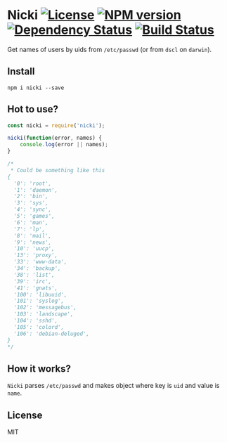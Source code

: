 # Nicki [![License][LicenseIMGURL]][LicenseURL] [![NPM version][NPMIMGURL]][NPMURL] [![Dependency Status][DependencyStatusIMGURL]][DependencyStatusURL] [![Build Status][BuildStatusIMGURL]][BuildStatusURL]

Get names of users by uids from `/etc/passwd` (or from `dscl` on `darwin`).

## Install

`npm i nicki --save`

## Hot to use?

```js
const nicki = require('nicki');

nicki(function(error, names) {
    console.log(error || names);
}

/*
 * Could be something like this
{ 
  '0': 'root',
  '1': 'daemon',
  '2': 'bin',
  '3': 'sys',
  '4': 'sync',
  '5': 'games',
  '6': 'man',
  '7': 'lp',
  '8': 'mail',
  '9': 'news',
  '10': 'uucp',
  '13': 'proxy',
  '33': 'www-data',
  '34': 'backup',
  '38': 'list',
  '39': 'irc',
  '41': 'gnats',
  '100': 'libuuid',
  '101': 'syslog',
  '102': 'messagebus',
  '103': 'landscape',
  '104': 'sshd',
  '105': 'colord',
  '106': 'debian-deluged',
}
*/
```

## How it works?

`Nicki` parses `/etc/passwd` and makes object where key is `uid` and value is `name`.

## License

MIT


[NPMIMGURL]:                https://img.shields.io/npm/v/nicki.svg?style=flat
[BuildStatusIMGURL]:        https://img.shields.io/travis/coderaiser/nicki/master.svg?style=flat
[DependencyStatusIMGURL]:   https://img.shields.io/david/coderaiser/nicki.svg?style=flat
[LicenseIMGURL]:            https://img.shields.io/badge/license-MIT-317BF9.svg?style=flat
[NPMURL]:                   https://npmjs.org/package/nicki "npm"
[BuildStatusURL]:           https://travis-ci.org/coderaiser/nicki  "Build Status"
[DependencyStatusURL]:      https://david-dm.org/coderaiser/nicki "Dependency Status"
[LicenseURL]:               https://tldrlegal.com/license/mit-license "MIT License"

